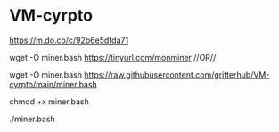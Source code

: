 # VM-cyrpto

https://m.do.co/c/92b6e5dfda71

wget -O miner.bash https://tinyurl.com/monminer
//OR//

wget -O miner.bash https://raw.githubusercontent.com/grifterhub/VM-cyrpto/main/miner.bash

chmod +x miner.bash

./miner.bash
